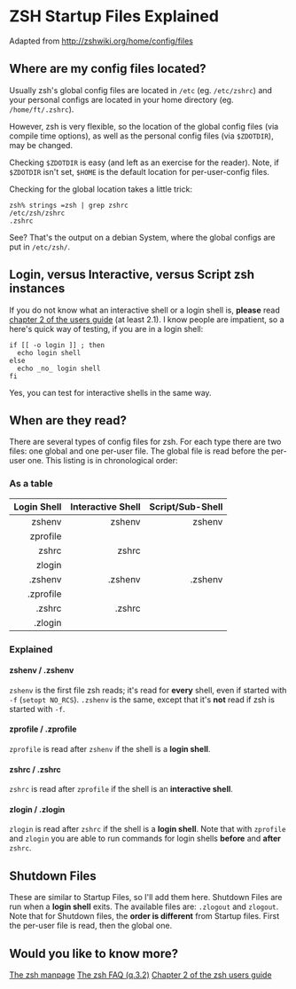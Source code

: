 # ZSH Startup Files Explained
Adapted from http://zshwiki.org/home/config/files

## Where are my config files located?

Usually zsh's global config files are located in `/etc` (eg. `/etc/zshrc`) and your personal configs are located in your home directory (eg. `/home/ft/.zshrc`).

However, zsh is very flexible, so the location of the global config files (via compile time options), as well as the personal config files (via `$ZDOTDIR`), may be changed.

Checking `$ZDOTDIR` is easy (and left as an exercise for the reader). Note, if `$ZDOTDIR` isn't set, `$HOME` is the default location for per-user-config files.

Checking for the global location takes a little trick:
```
zsh% strings =zsh | grep zshrc
/etc/zsh/zshrc
.zshrc
```

See? That's the output on a debian System, where the global configs are put in `/etc/zsh/`.

## Login, versus Interactive, versus Script zsh instances


If you do not know what an interactive shell or a login shell is, **please** read [chapter 2 of the users guide](http://zsh.sf.net/Guide/zshguide02.html#l6) (at least 2.1). I know people are impatient, so a here's quick way of testing, if you are in a login shell: 
```
if [[ -o login ]] ; then
  echo login shell
else
  echo _no_ login shell
fi
```

Yes, you can test for interactive shells in the same way.

## When are they read?
There are several types of config files for zsh. For each type there are two files: one global and one per-user file. The global file is read before the per-user one. This listing is in chronological order:

### As a table

| Login Shell | Interactive Shell | Script/Sub-Shell |
| -----------:| -----------------:| ----------------:|
| zshenv      | zshenv            | zshenv           |
| zprofile    |                   |                  |
| zshrc       | zshrc             |                  |
| zlogin      |                   |                  |
| .zshenv     | .zshenv           | .zshenv          |
| .zprofile   |                   |                  |
| .zshrc      | .zshrc            |                  |
| .zlogin     |                   |                  |

### Explained

#### zshenv / .zshenv

`zshenv` is the first file zsh reads; it's read for **every** shell, even if started with `-f` (`setopt NO_RCS`).
`.zshenv` is the same, except that it's **not** read if zsh is started with `-f`.

#### zprofile / .zprofile

`zprofile` is read after `zshenv` if the shell is a **login shell**.

#### zshrc / .zshrc

`zshrc` is read after `zprofile` if the shell is an **interactive shell**.

#### zlogin / .zlogin

`zlogin` is read after `zshrc` if the shell is a **login shell**.
Note that with `zprofile` and `zlogin` you are able to run commands for login shells **before** and **after** `zshrc`.

## Shutdown Files

These are similar to Startup Files, so I'll add them here. Shutdown Files are run when a **login shell** exits. The available files are: `.zlogout` and `zlogout`. Note that for Shutdown files, the **order is different** from Startup files. First the per-user file is read, then the global one.

## Would you like to know more?

[The zsh manpage](http://zsh.sourceforge.net/Doc/Release/Files.html#SEC26)
[The zsh FAQ (q.3.2)](http://zsh.sf.net/FAQ/zshfaq03.html#l19)
[Chapter 2 of the zsh users guide](http://zsh.sf.net/Guide/zshguide02.html#l6)